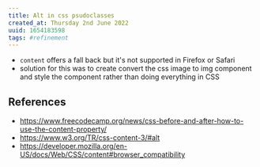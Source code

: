 ```yaml
---
title: Alt in css psudoclasses
created_at: Thursday 2nd June 2022
uuid: 1654183598
tags: #refinement
---
```


- `content` offers a fall back but it's not supported in Firefox or Safari
- solution for this was to create convert the css image to img component and style the component rather than doing everything in CSS






## References
- https://www.freecodecamp.org/news/css-before-and-after-how-to-use-the-content-property/
- https://www.w3.org/TR/css-content-3/#alt
- https://developer.mozilla.org/en-US/docs/Web/CSS/content#browser_compatibility
